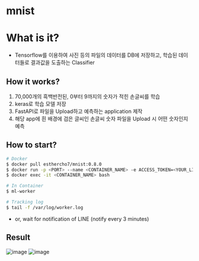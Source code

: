# mnist

# What is it?
- Tensorflow를 이용하여 사진 등의 파일의 데이터를 DB에 저장하고, 학습된 데이터들로 결과값을 도출하는 Classifier

## How it works?
1. 70,000개의 흑백반전된, 0부터 9까지의 숫자가 적힌 손글씨를 학습
2. keras로 학습 모델 저장
3. FastAPI로 파일을 Upload하고 예측하는 application 제작
4. 해당 app에 흰 배경에 검은 글씨인 손글씨 숫자 파일을 Upload 시 어떤 숫자인지 예측

## How to start?
```bash
# Docker
$ docker pull esthercho7/mnist:0.8.0
$ docker run -p <PORT> --name <CONTAINER_NAME> -e ACCESS_TOKEN=<YOUR_LINE_TOKEN> -v <UPLOAD_DIRECTORY> esthercho7/mnist:0.8.0
$ docker exec -it <CONTAINER_NAME> bash

# In Container
$ ml-worker

# Tracking log
$ tail -f /var/log/worker.log
```
- or, wait for notification of LINE (notify every 3 minutes)

## Result
![image](https://github.com/user-attachments/assets/bedf1554-ab52-497a-b848-ee7ff98fbeda)
![image](https://github.com/user-attachments/assets/5d34dfd4-37ba-4d8d-a29a-ae40b7592b9e)

